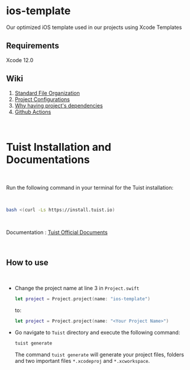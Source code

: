 # ios-template

Our optimized iOS template used in our projects using Xcode Templates

## Requirements

Xcode 12.0

## Wiki

1. [Standard File Organization](https://github.com/nimblehq/ios-templates/wiki/Standard-file-organization)
2. [Project Configurations](https://github.com/nimblehq/ios-templates/wiki/Project-configurations)
3. [Why having project's dependencies](https://github.com/nimblehq/ios-templates/wiki/Why-having-project%27s-dependencies)
4. [Github Actions](https://github.com/nimblehq/ios-templates/wiki/Github-Actions-Templates)

</br>

# Tuist Installation and Documentations

</br>

Run the following command in your terminal for the Tuist installation:

</br>

```bash
bash <(curl -Ls https://install.tuist.io)
```
</br>

Documentation : [Tuist Official Documents](https://docs.tuist.io/tutorial/get-started)

</br>


## How to use

</br>

- Change the project name at line 3 in `Project.swift` 

    ```swift
    let project = Project.project(name: "ios-template")
    ```
    to:
    ```swift
    let project = Project.project(name: "<Your Project Name>")
    ```

- Go navigate to `Tuist` directory and execute the following command:

    ```bash
    tuist generate
    ```
    The command `tuist generate` will generate your project files, folders and two important files `*.xcodeproj` and `*.xcworkspace`.
    
